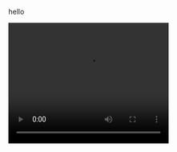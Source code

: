 hello

<video width="320" height="240" controls>
  <source src="[https://example.com/video.mp4](https://www.youtube.com/watch?v=RszqXEkMvo8)" type="video/mp4">
<source src="[https://example.com/video.webm](https://www.youtube.com/watch?v=RszqXEkMvo8)" type="video/webm">
  Your browser does not support the video tag.
</video>
